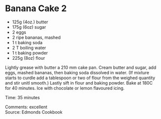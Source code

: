 # Banana Cake 2

* 125g (4oz.) butter
* 175g (6oz) sugar
* 2 eggs
* 2 ripe bananas, mashed
* 1 t baking soda
* 2 T boiling water
* 1 t baking powder
* 225g (8oz) flour

Lightly grease with butter a 210 mm cake pan. Cream butter and sugar, add eggs, mashed bananas, then baking soda dissolved in water.  (If mixture starts to curdle add a tablespoon or two of flour from the weighed quantity and stir unitl smooth.) Lastly sift in flour and baking powder.  Bake at 180C for 40 minutes. Ice with chocolate or lemon flavoured icing.

Time: 35 minutes  

Comments: excellent  
Source: Edmonds Cookbook 

